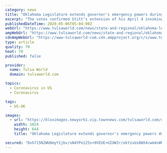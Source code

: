 ```yaml
---
category: news
title: "Oklahoma Legislature extends governor's emergency powers during COVID-19 pandemic"
excerpt: "The votes confirmed Stitt’s extension of his April 4 invoking of the Catastrophic Health Emergency Powers Act, which gives the governor extraordinary authority to reallocate state resources, override"
publishedDateTime: 2020-05-06T05:04:00Z
webUrl: "https://www.tulsaworld.com/news/state-and-regional/oklahoma-legislature-extends-governors-emergency-powers-during-covid-19-pandemic/article_4b3a54d7-5941-5e68-a2ba-e13c69b586a9.html"
ampWebUrl: "https://www.tulsaworld.com/news/state-and-regional/oklahoma-legislature-extends-governors-emergency-powers-during-covid-19-pandemic/article_4b3a54d7-5941-5e68-a2ba-e13c69b586a9.amp.html"
cdnAmpWebUrl: "https://www-tulsaworld-com.cdn.ampproject.org/c/s/www.tulsaworld.com/news/state-and-regional/oklahoma-legislature-extends-governors-emergency-powers-during-covid-19-pandemic/article_4b3a54d7-5941-5e68-a2ba-e13c69b586a9.amp.html"
type: article
quality: 70
heat: 70
published: false

provider:
  name: Tulsa World
  domain: tulsaworld.com

topics:
  - Coronavirus in US
  - Coronavirus

tags:
  - US-OK

images:
  - url: "https://bloximages.newyork1.vip.townnews.com/tulsaworld.com/content/tncms/assets/v3/editorial/5/ee/5ee3cdab-06c7-5ef9-a372-a9814faa4e6f/5eb1a13d66290.image.jpg?resize=1024%2C644"
    width: 1024
    height: 644
    title: "Oklahoma Legislature extends governor's emergency powers during COVID-19 pandemic"

secured: "Dxh715N2WU6myY1jbv/xN4YPe125s+0VEUE+GIUW3r/ekYzuUx8WX4cwm4sWNbdBcWGAdShSrMLKKB9VlHCfssrV1gxYksxjLUwrDKu3+J0kfAA8OG7NfN0NeawMAA5FnsKo0VYG+mLTxdI0g4YUsdyDEDFwXWjyILlzmVaRExodbwrerQZEPqCav/wiAWL9jBn84j0qKUOxXnINDaEi71mMnGpRNzjQMpZZcR+ZkxRfSdUdRmE3IaEdLFgWIf/427y3OGEk0CxPYPVIPQ1j03s0grwzpDbJtjy78YnNF21nDfHKFhpB5GI+MXBUNv0RLIK17Irm5nRKRwIle3WrteTmy1avAfW0XJhSKhj5X/Mwy/iH/LrgTcoxJ99j4tZhcV3BWThJjF7pdlS0nO8RR/fQ7gtG1VBl/Lc3ecdt8u8HSAR+5D8lNfriJSk82cd8JW1XHZUU96aSspaF0K85CcuCozpdaCWGkDrrI0oJBkU=;tR1DjAD1PdyErKnUX+6uSg=="
---
```


